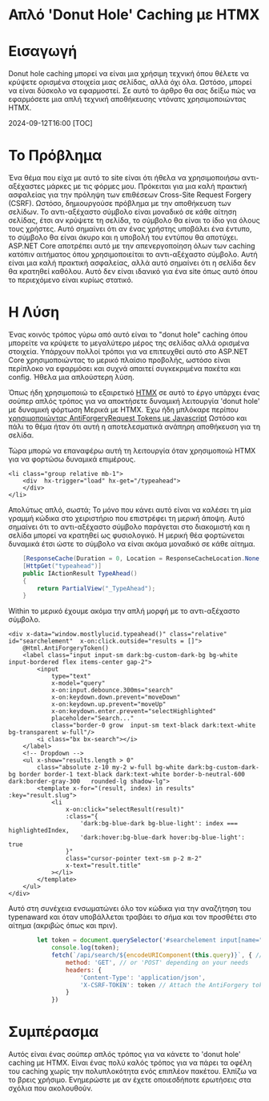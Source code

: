 # Απλό 'Donut Hole' Caching με HTMX

# Εισαγωγή

Donut hole caching μπορεί να είναι μια χρήσιμη τεχνική όπου θέλετε να κρύψετε ορισμένα στοιχεία μιας σελίδας, αλλά όχι όλα. Ωστόσο, μπορεί να είναι δύσκολο να εφαρμοστεί. Σε αυτό το άρθρο θα σας δείξω πώς να εφαρμόσετε μια απλή τεχνική αποθήκευσης ντόνατς χρησιμοποιώντας HTMX.

<!--category-- HTMX, Razor, ASP.NET -->
<datetime class="hidden">2024-09-12T16:00</datetime>
[TOC]

# Το Πρόβλημα

Ένα θέμα που είχα με αυτό το site είναι ότι ήθελα να χρησιμοποιήσω αντι-αξέχαστες μάρκες με τις φόρμες μου. Πρόκειται για μια καλή πρακτική ασφαλείας για την πρόληψη των επιθέσεων Cross-Site Request Forgery (CSRF). Ωστόσο, δημιουργούσε πρόβλημα με την αποθήκευση των σελίδων. Το αντι-αξέχαστο σύμβολο είναι μοναδικό σε κάθε αίτηση σελίδας, έτσι αν κρύψετε τη σελίδα, το σύμβολο θα είναι το ίδιο για όλους τους χρήστες. Αυτό σημαίνει ότι αν ένας χρήστης υποβάλει ένα έντυπο, το σύμβολο θα είναι άκυρο και η υποβολή του εντύπου θα αποτύχει. ASP.NET Core αποτρέπει αυτό με την απενεργοποίηση όλων των caching κατόπιν αιτήματος όπου χρησιμοποιείται το αντι-αξέχαστο σύμβολο. Αυτή είναι μια καλή πρακτική ασφαλείας, αλλά αυτό σημαίνει ότι η σελίδα δεν θα κρατηθεί καθόλου. Αυτό δεν είναι ιδανικό για ένα site όπως αυτό όπου το περιεχόμενο είναι κυρίως στατικό.

# Η Λύση

Ένας κοινός τρόπος γύρω από αυτό είναι το "donut hole" caching όπου μπορείτε να κρύψετε το μεγαλύτερο μέρος της σελίδας αλλά ορισμένα στοιχεία. Υπάρχουν πολλοί τρόποι για να επιτευχθεί αυτό στο ASP.NET Core χρησιμοποιώντας το μερικό πλαίσιο προβολής, ωστόσο είναι περίπλοκο να εφαρμόσει και συχνά απαιτεί συγκεκριμένα πακέτα και config. Ήθελα μια απλούστερη λύση.

Όπως ήδη χρησιμοποιώ το εξαιρετικό [HTMX](https://htmx.org/examples/lazy-load/) σε αυτό το έργο υπάρχει ένας σούπερ απλός τρόπος για να αποκτήσετε δυναμική λειτουργία 'donut hole' με δυναμική φόρτωση Μερικά με HTMX.
Έχω ήδη μπλόκαρε περίπου [χρησιμοποιώντας AntiForgeryRequest Tokens με Javascript](/blog/addingxsrfforjavascript) Ωστόσο και πάλι το θέμα ήταν ότι αυτή η αποτελεσματικά ανάπηρη αποθήκευση για τη σελίδα.

Τώρα μπορώ να επαναφέρω αυτή τη λειτουργία όταν χρησιμοποιώ HTMX για να φορτώσω δυναμικά επιμέρους.

```razor
<li class="group relative mb-1">
    <div  hx-trigger="load" hx-get="/typeahead">
    </div>
</li>
```

Απολύτως απλό, σωστά; Το μόνο που κάνει αυτό είναι να καλέσει τη μία γραμμή κώδικα στο χειριστήριο που επιστρέφει τη μερική άποψη. Αυτό σημαίνει ότι το αντι-αξέχαστο σύμβολο παράγεται στο διακομιστή και η σελίδα μπορεί να κρατηθεί ως φυσιολογικό. Η μερική θέα φορτώνεται δυναμικά έτσι ώστε το σύμβολο να είναι ακόμα μοναδικό σε κάθε αίτημα.

```csharp
    [ResponseCache(Duration = 0, Location = ResponseCacheLocation.None, NoStore = true)]
    [HttpGet("typeahead")]
    public IActionResult TypeAhead()
    {
        return PartialView("_TypeAhead");
    }
```

Within το μερικό έχουμε ακόμα την απλή μορφή με το αντι-αξέχαστο σύμβολο.

```razor
<div x-data="window.mostlylucid.typeahead()" class="relative" id="searchelement"  x-on:click.outside="results = []">
    @Html.AntiForgeryToken()
    <label class="input input-sm dark:bg-custom-dark-bg bg-white input-bordered flex items-center gap-2">
        <input
            type="text"
            x-model="query"
            x-on:input.debounce.300ms="search"
            x-on:keydown.down.prevent="moveDown"
            x-on:keydown.up.prevent="moveUp"
            x-on:keydown.enter.prevent="selectHighlighted"
            placeholder="Search..."
            class="border-0 grow  input-sm text-black dark:text-white bg-transparent w-full"/>
        <i class="bx bx-search"></i>
    </label>
    <!-- Dropdown -->
    <ul x-show="results.length > 0"
        class="absolute z-10 my-2 w-full bg-white dark:bg-custom-dark-bg border border-1 text-black dark:text-white border-b-neutral-600 dark:border-gray-300   rounded-lg shadow-lg">
        <template x-for="(result, index) in results" :key="result.slug">
            <li
                x-on:click="selectResult(result)"
                :class="{
                    'dark:bg-blue-dark bg-blue-light': index === highlightedIndex,
                    'dark:hover:bg-blue-dark hover:bg-blue-light': true
                }"
                class="cursor-pointer text-sm p-2 m-2"
                x-text="result.title"
            ></li>
        </template>
    </ul>
</div>
```

Αυτό στη συνέχεια ενσωματώνει όλο τον κώδικα για την αναζήτηση του typenaward και όταν υποβάλλεται τραβάει το σήμα και τον προσθέτει στο αίτημα (ακριβώς όπως και πριν).

```javascript
        let token = document.querySelector('#searchelement input[name="__RequestVerificationToken"]').value;
            console.log(token);
            fetch(`/api/search/${encodeURIComponent(this.query)}`, { // Fixed the backtick and closing bracket
                method: 'GET', // or 'POST' depending on your needs
                headers: {
                    'Content-Type': 'application/json',
                    'X-CSRF-TOKEN': token // Attach the AntiForgery token in the headers
                }
            })
```

# Συμπέρασμα

Αυτός είναι ένας σούπερ απλός τρόπος για να κάνετε το 'donut hole' caching με HTMX. Είναι ένας πολύ καλός τρόπος για να πάρει τα οφέλη του caching χωρίς την πολυπλοκότητα ενός επιπλέον πακέτου. Ελπίζω να το βρεις χρήσιμο. Ενημερώστε με αν έχετε οποιεσδήποτε ερωτήσεις στα σχόλια που ακολουθούν.